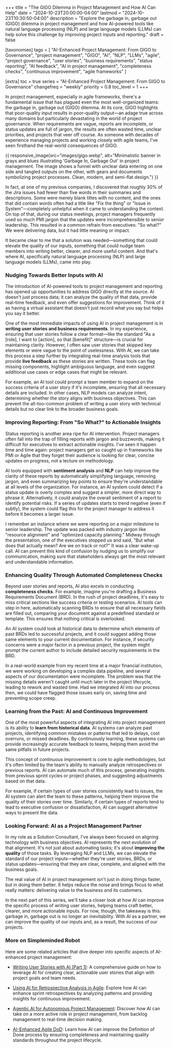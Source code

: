 +++
title = "The GIGO Dilemma in Project Management and How AI Can Help"
date = "2024-10-23T20:00:00-04:00"
lastmod = "2024-10-23T10:30:50-04:00"
description = "Explore the garbage in, garbage out (GIGO) dilemma in project management and how AI-powered tools like natural language processing (NLP) and large language models (LLMs) can help solve this challenge by improving project inputs and reporting."
draft = false

[taxonomies]
tags = [ "AI-Enhanced Project Management: From GIGO to Governance", "project management", "GIGO", "AI", "NLP", "LLMs", "agile", "project governance", "user stories", "business requirements", "status reporting", "AI feedback", "AI in project management", "completeness checks", "continuous improvement", "agile frameworks" ]

[extra]
toc = true
series = "AI-Enhanced Project Management: From GIGO to Governance"
changefreq = "weekly"
priority = 0.8
toc_level = 1
+++

In project management, especially in agile frameworks, there's a fundamental issue that has plagued even the most well-organized teams: the garbage in, garbage out (GIGO) dilemma. At its core, GIGO highlights that poor-quality input results in poor-quality output—an adage true across many domains but particularly devastating in the world of project governance. When requirements are vague, reports are incomplete, or status updates are full of jargon, the results are often wasted time, unclear priorities, and projects that veer off course. As someone with decades of experience managing projects and working closely with agile teams, I've seen firsthand the real-world consequences of GIGO.

<!-- more -->

{{ responsive_image(src="images/gigo.webp", alt="Minimalistic banner in grays and blues illustrating 'Garbage In, Garbage Out' in project management. The image shows a funnel with unclear data entering on one side and tangled outputs on the other, with gears and documents symbolizing project processes. Clean, modern, and semi-flat design.") }}

In fact, at one of my previous companies, I discovered that roughly 30% of the Jira issues had fewer than five words in their summaries and descriptions. Some were merely blank titles with no content, and the ones that did contain words often had a title like "Fix the thing" or "Issue in System"—completely unhelpful when it came to understanding the context. On top of that, during our status meetings, project managers frequently used so much PMI jargon that the updates were incomprehensible to senior leadership. This resulted in a common refrain from executives: "So what?" We were delivering data, but it had little meaning or impact.

It became clear to me that a solution was needed—something that could elevate the quality of our inputs, something that could nudge team members into writing better, clearer, and more useful content. And that's where AI, specifically natural language processing (NLP) and large language models (LLMs), came into play.

### **Nudging Towards Better Inputs with AI**

The introduction of AI-powered tools to project management and reporting has opened up opportunities to address GIGO directly at the source. AI doesn't just process data; it can analyze the quality of that data, provide real-time feedback, and even offer suggestions for improvement. Think of it as having a virtual assistant that doesn't just record what you say but helps you say it better.

One of the most immediate impacts of using AI in project management is in **writing user stories and business requirements**. In my experience, ensuring that user stories follow a clear format—like the standard "As a [role], I want to [action], so that [benefit]" structure—is crucial for maintaining clarity. However, I often saw user stories that skipped key elements or were vague to the point of uselessness. With AI, we can take this process a step further by integrating real-time analysis tools that provide **live feedback** as these stories are written. These tools can flag missing components, highlight ambiguous language, and even suggest additional use cases or edge cases that might be relevant.

For example, an AI tool could prompt a team member to expand on the success criteria of a user story if it's incomplete, ensuring that all necessary details are included. In other cases, NLP models can analyze intent, determining whether the story aligns with business objectives. This can prevent the all-too-common problem of writing a user story with technical details but no clear link to the broader business goals.

### **Improving Reporting: From "So What?" to Actionable Insights**

Status reporting is another area ripe for AI intervention. Project managers often fall into the trap of filling reports with jargon and buzzwords, making it difficult for executives to extract actionable insights. I've seen it happen time and time again: project managers get so caught up in frameworks like PMI or Agile that they forget their audience is looking for clear, concise updates on progress, not a lecture on methodology.

AI tools equipped with **sentiment analysis** and **NLP** can help improve the clarity of these reports by automatically simplifying language, removing jargon, and even summarizing key points to ensure they're understandable at all levels of the organization. For instance, an AI system could detect if a status update is overly complex and suggest a simpler, more direct way to phrase it. Alternatively, it could analyze the overall sentiment of a report to identify potential risks. If a series of updates starts to trend negative (even if subtly), the system could flag this for the project manager to address it before it becomes a larger issue.

I remember an instance where we were reporting on a major milestone to senior leadership. The update was packed with industry jargon like "resource alignment" and "optimized capacity planning." Midway through the presentation, one of the executives stopped us and said, "But what does that actually mean? Are we on track or not?" It was a clear wake-up call. AI can prevent this kind of confusion by nudging us to simplify our communication, making sure that stakeholders always get the most relevant and understandable information.

### **Enhancing Quality Through Automated Completeness Checks**

Beyond user stories and reports, AI also excels in conducting **completeness checks**. For example, imagine you're drafting a Business Requirements Document (BRD). In the rush of project deadlines, it's easy to miss critical sections like success criteria or testing scenarios. AI tools can step in here, automatically scanning BRDs to ensure that all necessary fields are filled out, comparing your document against a predefined standard or template. This ensures that nothing critical is overlooked.

An AI system could look at historical data to determine which elements of past BRDs led to successful projects, and it could suggest adding those same elements to your current documentation. For instance, if security concerns were a major factor in a previous project, the system might prompt the current author to include detailed security requirements in the BRD.

In a real-world example from my recent time at a major financial institution, we were working on developing a complex data pipeline, and several aspects of our documentation were incomplete. The problem was that the missing details weren't caught until much later in the project lifecycle, leading to rework and wasted time. Had we integrated AI into our process then, we could have flagged those issues early on, saving time and preventing scope creep.

### **Learning from the Past: AI and Continuous Improvement**

One of the most powerful aspects of integrating AI into project management is its ability to **learn from historical data**. AI systems can analyze past projects, identifying common mistakes or patterns that led to delays, cost overruns, or missed deadlines. By continuously learning, these systems can provide increasingly accurate feedback to teams, helping them avoid the same pitfalls in future projects.

This concept of continuous improvement is core to agile methodologies, but it's often limited by the team's ability to manually analyze retrospectives or previous reports. AI can automate much of this process, generating insights from previous sprint cycles or project phases, and suggesting adjustments based on that data.

For example, if certain types of user stories consistently lead to issues, the AI system can alert the team to these patterns, helping them improve the quality of their stories over time. Similarly, if certain types of reports tend to lead to executive confusion or dissatisfaction, AI can suggest alternative ways to present the data.

### **Looking Forward: AI as a Project Management Partner**

In my role as a Solution Consultant, I've always been focused on aligning technology with business objectives. AI represents the next evolution of that alignment. It's not just about automating tasks; it's about **improving the quality** of those tasks. By leveraging NLP and LLMs, we can elevate the standard of our project inputs—whether they're user stories, BRDs, or status updates—ensuring that they are clear, complete, and aligned with the business goals.

The real value of AI in project management isn't just in doing things faster, but in doing them better. It helps reduce the noise and brings focus to what really matters: delivering value to the business and its customers. 

In the next part of this series, we'll take a closer look at how AI can improve the specific process of writing user stories, helping teams craft better, clearer, and more actionable inputs. For now, though, the takeaway is this: garbage in, garbage out is no longer an inevitability. With AI as a partner, we can improve the quality of our inputs and, as a result, the success of our projects.

### More on Simpleminded Robot

Here are some related articles that dive deeper into specific aspects of AI-enhanced project management:

- [Writing User Stories with AI (Part 1)](writing-user-stories-with-ai-1.md): A comprehensive guide on how to leverage AI for creating clear, actionable user stories that align with project goals and team needs.

- [Using AI for Retrospective Analysis in Agile](using-ai-for-retrospective-analysis-in-agile.md): Explore how AI can enhance sprint retrospectives by analyzing patterns and providing insights for continuous improvement.

- [Agentic AI for Autonomous Project Management](agentic-ai-autonomous-project-management.md): Discover how AI can take on a more active role in project management, from backlog management to real-time decision making.

- [AI-Enhanced Agile DoD](ai-enhanced-agile-dod.md): Learn how AI can improve the Definition of Done process by ensuring completeness and maintaining quality standards throughout the project lifecycle.

